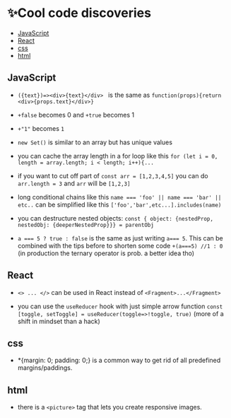 #  ✨Cool code discoveries

 - [JavaScript](#JavaScript)
 - [React](#React)
 - [css](#css)
 - [html](#html)
 
 
 
## JavaScript

- `({text})=><div>{text}</div> ` is the same as `function(props){return <div>{props.text}</div>}`

 - `+false` becomes 0 and `+true` becomes 1
 
 - `+"1"` becomes `1`

 - `new Set()` is similar to an array but has unique values
 
 - you can cache the array length in a for loop like this `for (let i = 0, length = array.length; i < length; i++){...`
 
 - if you want to cut off part of  `const arr = [1,2,3,4,5]`  you can do `arr.length = 3` and `arr` will be `[1,2,3]` 
 
  - long conditional chains like this `name === 'foo' || name === 'bar' || etc..` can be simplified like this `['foo','bar',etc...].includes(name)`

 - you can destructure nested objects: `const { object: {nestedProp, nestedObj: {deeperNestedProp}}} = parentObj`

 - `a === 5 ? true : false` is the same as just writing `a=== 5`. This can be combined with the tips before to shorten some code `+(a===5) //1 : 0` (in production the ternary operator is prob. a better idea tho)

## React

 - `<> ... </>` can be used in React instead of `<Fragment>...</Fragment>`

 - you can use the `useReducer` hook with just simple arrow function `const [toggle, setToggle] = useReducer(toggle=>!toggle, true)` (more of a shift in mindset than a hack)

 ## css

 - *{margin: 0; padding: 0;} is a common way to get rid of all predefined margins/paddings. 
 
 ## html
 
  - there is a `<picture>` tag that lets you create responsive images.
